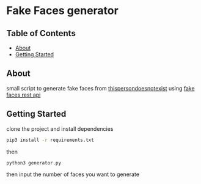 # Fake Faces generator

## Table of Contents

- [About](#about)
- [Getting Started](#getting_started)
  <!-- - [Usage](#usage) -->
  <!-- - [Contributing](../CONTRIBUTING.md) -->

## About <a name = "about"></a>

small script to generate fake faces from <a href="https://thispersondoesnotexist.com/" >thispersondoesnotexist</a> using <a href = "https://github.com/hankhank10/fakeface">fake faces rest api</a>

## Getting Started <a name = "getting_started"></a>

clone the project and install dependencies

```bash
pip3 install -r requirements.txt
```

then

```bash
python3 generator.py
```

then input the number of faces you want to generate

